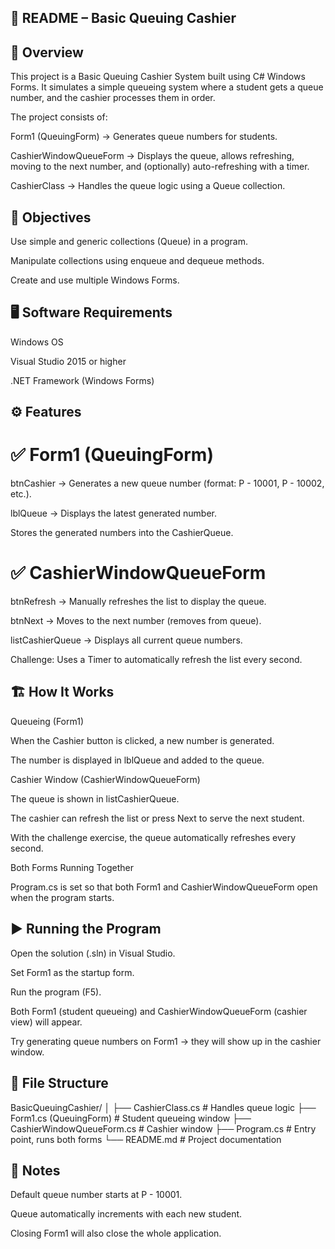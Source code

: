 ## 📄 README – Basic Queuing Cashier
## 📌 Overview

This project is a Basic Queuing Cashier System built using C# Windows Forms.
It simulates a simple queueing system where a student gets a queue number, and the cashier processes them in order.

The project consists of:

Form1 (QueuingForm) → Generates queue numbers for students.

CashierWindowQueueForm → Displays the queue, allows refreshing, moving to the next number, and (optionally) auto-refreshing with a timer.

CashierClass → Handles the queue logic using a Queue<T> collection.

## 🎯 Objectives

Use simple and generic collections (Queue) in a program.

Manipulate collections using enqueue and dequeue methods.

Create and use multiple Windows Forms.

## 🖥️ Software Requirements

Windows OS

Visual Studio 2015 or higher

.NET Framework (Windows Forms)

## ⚙️ Features
# ✅ Form1 (QueuingForm)

btnCashier → Generates a new queue number (format: P - 10001, P - 10002, etc.).

lblQueue → Displays the latest generated number.

Stores the generated numbers into the CashierQueue.

# ✅ CashierWindowQueueForm

btnRefresh → Manually refreshes the list to display the queue.

btnNext → Moves to the next number (removes from queue).

listCashierQueue → Displays all current queue numbers.

Challenge: Uses a Timer to automatically refresh the list every second.

## 🏗️ How It Works

Queueing (Form1)

When the Cashier button is clicked, a new number is generated.

The number is displayed in lblQueue and added to the queue.

Cashier Window (CashierWindowQueueForm)

The queue is shown in listCashierQueue.

The cashier can refresh the list or press Next to serve the next student.

With the challenge exercise, the queue automatically refreshes every second.

Both Forms Running Together

Program.cs is set so that both Form1 and CashierWindowQueueForm open when the program starts.

## ▶️ Running the Program

Open the solution (.sln) in Visual Studio.

Set Form1 as the startup form.

Run the program (F5).

Both Form1 (student queueing) and CashierWindowQueueForm (cashier view) will appear.

Try generating queue numbers on Form1 → they will show up in the cashier window.

## 📂 File Structure
BasicQueuingCashier/
│
├── CashierClass.cs                # Handles queue logic
├── Form1.cs (QueuingForm)         # Student queueing window
├── CashierWindowQueueForm.cs      # Cashier window
├── Program.cs                     # Entry point, runs both forms
└── README.md                      # Project documentation

## 📝 Notes

Default queue number starts at P - 10001.

Queue automatically increments with each new student.

Closing Form1 will also close the whole application.
